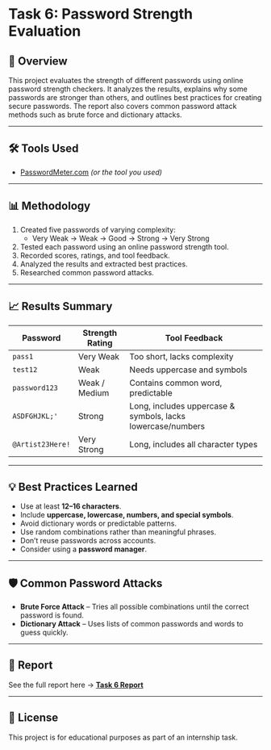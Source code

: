 # Task 6: Password Strength Evaluation

## 📌 Overview
This project evaluates the strength of different passwords using online password strength checkers. It analyzes the results, explains why some passwords are stronger than others, and outlines best practices for creating secure passwords. The report also covers common password attack methods such as brute force and dictionary attacks.

---

## 🛠 Tools Used
- [PasswordMeter.com](https://passwordmeter.com) *(or the tool you used)*


---


## 📊 Methodology
1. Created five passwords of varying complexity:
   - Very Weak → Weak → Good → Strong → Very Strong
2. Tested each password using an online password strength tool.
3. Recorded scores, ratings, and tool feedback.
4. Analyzed the results and extracted best practices.
5. Researched common password attacks.

---

## 📈 Results Summary

| Password         | Strength Rating | Tool Feedback |
|------------------|----------------|---------------|
| `pass1`          | Very Weak       | Too short, lacks complexity |
| `test12`         | Weak            | Needs uppercase and symbols |
| `password123`    | Weak / Medium   | Contains common word, predictable |
| `ASDFGHJKL;'`    | Strong          | Long, includes uppercase & symbols, lacks lowercase/numbers |
| `@Artist23Here!` | Very Strong     | Long, includes all character types |

---

## 💡 Best Practices Learned
- Use at least **12–16 characters**.
- Include **uppercase, lowercase, numbers, and special symbols**.
- Avoid dictionary words or predictable patterns.
- Use random combinations rather than meaningful phrases.
- Don’t reuse passwords across accounts.
- Consider using a **password manager**.

---

## 🛡 Common Password Attacks
- **Brute Force Attack** – Tries all possible combinations until the correct password is found.
- **Dictionary Attack** – Uses lists of common passwords and words to guess quickly.

---

## 📄 Report
See the full report here → **[Task 6 Report](task6_password_strength_report.docx)**

---

## 📜 License
This project is for educational purposes as part of an internship task.
